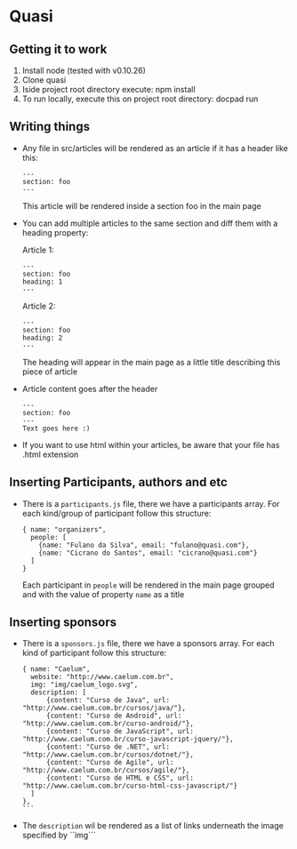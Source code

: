 # Quasi

## Getting it to work
  1. Install node (tested with v0.10.26)
  2. Clone quasi
  3. Iside project root directory execute: npm install
  4. To run locally, execute this on project root directory: docpad run

## Writing things
  - Any file in src/articles will be rendered as an article if it has a header like this:  
  
    ```
    ---  
    section: foo  
    ---  
    ```  

    This article will be rendered inside a section foo in the main page

  - You can add multiple articles to the same section and diff them with a heading property:
    
    Article 1:  
    ```
    ---
    section: foo
    heading: 1
    ---
    ```  
    
    Article 2:
    ```
    ---
    section: foo
    heading: 2
    ---
    ```
    
    The heading will appear in the main page as a little title describing this piece of article

  - Article content goes after the header  
  
    ```
    ---
    section: foo
    ---
    Text goes here :)
    ```
  
  - If you want to use html within your articles, be aware that your file has .html extension

## Inserting Participants, authors and etc
  - There is a ```participants.js``` file, there we have a participants array. For each kind/group of participant follow this structure:  
  
    ```
  	{ name: "organizers",
      people: [  
        {name: "Fulano da Silva", email: "fulano@quasi.com"},
        {name: "Cicrano do Santos", email: "cicrano@quasi.com"}  
      ]  
    }  
    ```  
    Each participant in ```people``` will be rendered in the main page grouped and with the value of property ```name``` as a title

## Inserting sponsors
  - There is a ```sponsors.js``` file, there we have a sponsors array. For each kind of participant follow this structure: 
  
    ````
    { name: "Caelum",
      website: "http://www.caelum.com.br",
      img: "img/caelum_logo.svg",
      description: [
  		  {content: "Curso de Java", url: "http://www.caelum.com.br/cursos/java/"},
  		  {content: "Curso de Android", url: "http://www.caelum.com.br/curso-android/"},
  		  {content: "Curso de JavaScript", url: "http://www.caelum.com.br/curso-javascript-jquery/"},
  		  {content: "Curso de .NET", url: "http://www.caelum.com.br/cursos/dotnet/"},
  		  {content: "Curso de Agile", url: "http://www.caelum.com.br/cursos/agile/"},
  		  {content: "Curso de HTML e CSS", url: "http://www.caelum.com.br/curso-html-css-javascript/"}
      ]
    },
    ```

  - The ```description``` wil be rendered as a list of links underneath the image specified by ``ìmg```
